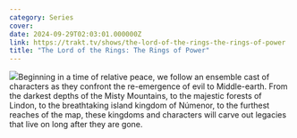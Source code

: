 ```yaml
---
category: Series
cover: 
date: 2024-09-29T02:03:01.000000Z
link: https://trakt.tv/shows/the-lord-of-the-rings-the-rings-of-power
title: "The Lord of the Rings: The Rings of Power"
---
```


![](https://walter-r2.trakt.tv/images/shows/000/150/900/fanarts/thumb/f0a1840b43.jpg)Beginning in a time of relative peace, we follow an ensemble cast of characters as they confront the re-emergence of evil to Middle-earth. From the darkest depths of the Misty Mountains, to the majestic forests of Lindon, to the breathtaking island kingdom of Númenor, to the furthest reaches of the map, these kingdoms and characters will carve out legacies that live on long after they are gone.